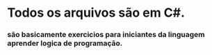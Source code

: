 # Todos os arquivos são em C#.
### são basicamente exercicios para iniciantes da linguagem aprender logica de programação.  
#### 
